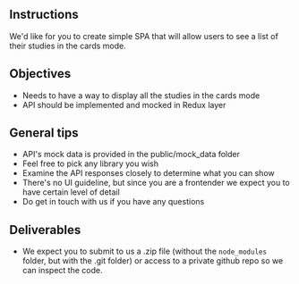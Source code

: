 ## Instructions
We'd like for you to create simple SPA that will allow users to see a list of their studies in the cards mode.

## Objectives
  * Needs to have a way to display all the studies in the cards mode
  * API should be implemented and mocked in Redux layer

## General tips
  * API's mock data is provided in the public/mock_data folder
  * Feel free to pick any library you wish
  * Examine the API responses closely to determine what you can show
  * There's no UI guideline, but since you are a frontender we expect you to have certain level of detail
  * Do get in touch with us if you have any questions

## Deliverables
  * We expect you to submit to us a .zip file (without the `node_modules` folder, but with the .git folder) or access to a private github repo so we can inspect the code.
